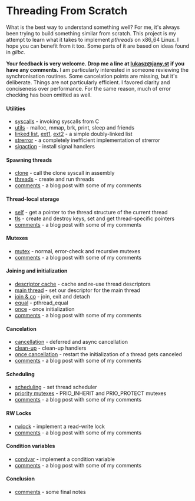 Threading From Scratch
======================

What is the best way to understand something well? For me, it's always been
trying to build something similar from scratch. This project is my attempt to
learn what it takes to implement *pthreads* on x86_64 Linux. I hope you can
benefit from it too. Some parts of it are based on ideas found in *glibc*.

**Your feedback is very welcome. Drop me a line at lukasz@jany.st if you have
any comments.** I am particularly interested in someone reviewing the
synchronisation routines. Some cancelation points are missing, but it's
deliberate. Things are not particularly efficient. I favored clarity and
conciseness over performance. For the same reason, much of error checking has
been omitted as well.

#### Utilities ####

 * [syscalls][1] - invoking syscalls from C
 * [utils][2] - malloc, mmap, brk, print, sleep and friends
 * [linked list][3], [ext1][4], [ext2][5] - a simple doubly-linked list
 * [strerror][6] - a completely inefficient implementation of strerror
 * [sigaction][7] - install signal handlers

#### Spawning threads ####

 * [clone][8] - call the clone syscall in assembly
 * [threads][9] - create and run threads
 * [comments][10] - a blog post with some of my comments

#### Thread-local storage ####

 * [self][11] - get a pointer to the thread structure of the current thread
 * [tls][12] - create and destroy keys, set and get thread-specific pointers
 * [comments][13] - a blog post with some of my comments

#### Mutexes ####

 * [mutex][14] - normal, error-check and recursive mutexes
 * [comments][15] - a blog post with some of my comments

#### Joining and initialization ####

 * [descriptor cache][16] - cache and re-use thread descriptors
 * [main thread][17] - set our descriptor for the main thread
 * [join & co][18] - join, exit and detach
 * [equal][19] - pthread_equal
 * [once][20] - once initialization
 * [comments][21] - a blog post with some of my comments

#### Cancelation ####

 * [cancellation][22] - deferred and async cancellation
 * [clean-up][23] - clean-up handlers
 * [once cancellation][24] - restart the initialization of a thread gets canceled
 * [comments][25] - a blog post with some of my comments

#### Scheduling ####

 * [scheduling][26] - set thread scheduler
 * [priority mutexes][27] - PRIO_INHERIT and PRIO_PROTECT mutexes
 * [comments][28] - a blog post with some of my comments

#### RW Locks ####

 * [rwlock][29] - implement a read-write lock
 * [comments][30] - a blog post with some of my comments

#### Condition variables ####

 * [condvar][31] - implement a condition variable
 * [comments][32] - a blog post with some of my comments

#### Conclusion ####

 * [comments][33] - some final notes

[1]:  https://github.com/ljanyst/threading-from-scratch/blob/b1ef686bc0f5bded4e527d5d7d0a912d59b88638/tb.h#L70
[2]:  https://github.com/ljanyst/threading-from-scratch/blob/b1ef686bc0f5bded4e527d5d7d0a912d59b88638/tb-utils.c
[3]:  https://github.com/ljanyst/threading-from-scratch/commit/b65d2a9d9457c5f23b1f4d5991491df009e98ae7
[4]:  https://github.com/ljanyst/threading-from-scratch/commit/d69a51c8a994a6bc3709295040a56b4760bb659b
[5]:  https://github.com/ljanyst/threading-from-scratch/commit/19b4a9e1d9482f5d2d54effa3d9b40f6769a54e4
[6]:  https://github.com/ljanyst/threading-from-scratch/commit/f1d9529cda54150f4d4b7f87a721ffd84a35af02
[7]:  https://github.com/ljanyst/threading-from-scratch/commit/d259b89910907e04d9578228f4f8f49937fe9c1d
[8]:  https://github.com/ljanyst/threading-from-scratch/blob/b1ef686bc0f5bded4e527d5d7d0a912d59b88638/tb-clone.S
[9]:  https://github.com/ljanyst/threading-from-scratch/blob/b1ef686bc0f5bded4e527d5d7d0a912d59b88638/tb-threads.c
[10]: https://jany.st/post/2016-01-30-threading-from-scratch-1-syscalls-memory-and-your-first-therad.html
[11]: https://github.com/ljanyst/threading-from-scratch/commit/eca7aa2443ce0ab36ac1bd0e0874e6a445cb6b67
[12]: https://github.com/ljanyst/threading-from-scratch/commit/7cfbe2668af68f71e20e3308e899be8a2c69c812
[13]: https://jany.st/post/2016-02-03-threading-from-scratch-2-the-pointer-to-self-and-thread-local-storage.html
[14]: https://github.com/ljanyst/threading-from-scratch/commit/9f36c5a462f46177a002e1a2d6b0188b322708b8
[15]: https://jany.st/post/2016-02-15-threading-from-scratch-3-futexes-mutexes-and-memory-sychronization.html
[16]: https://github.com/ljanyst/threading-from-scratch/commit/fc5d869cc04bfbe750f8bb8f0271bde96018bc23
[17]: https://github.com/ljanyst/threading-from-scratch/commit/a35ef4193985be6abb52d3a368aa4bf414bdcc02
[18]: https://github.com/ljanyst/threading-from-scratch/commit/a693f8491499a286417aeafffda904a65c58ef66
[19]: https://github.com/ljanyst/threading-from-scratch/commit/9791b90bad2369b2031befa2fce729234307c964
[20]: https://github.com/ljanyst/threading-from-scratch/commit/8a8c6cce8375e8a44f950f10cbae0445b244fb2d
[21]: https://jany.st/post/2016-02-24-threading-from-scratch-4-joining-threads-and-dynamic-initialization.html
[22]: https://github.com/ljanyst/threading-from-scratch/commit/acf3a7af79ea56cf820ce928240982b95441bac7
[23]: https://github.com/ljanyst/threading-from-scratch/commit/00efcdaa18844c55a73cd393998937417b0b0992
[24]: https://github.com/ljanyst/threading-from-scratch/commit/e18bc979014815b15c42d9b68e803908a0c75fbb
[25]: https://jany.st/post/2016-03-01-threading-from-scratch-5-cancelation.html
[26]: https://github.com/ljanyst/threading-from-scratch/commit/ee80953ad650ae0bf954f008a9a074cb16f22691
[27]: https://github.com/ljanyst/threading-from-scratch/commit/cc90ae476b0588177b05532fc03cd795a5075f08
[28]: https://jany.st/post/2016-03-05-threading-from-scratch-6-scheduling-and-task-priority.html
[29]: https://github.com/ljanyst/threading-from-scratch/commit/e489e263ad64aa3655c87fccbbd2a06f31b2a190
[30]: https://jany.st/post/2016-03-09-threading-from-scratch-7-rw-locks.html
[31]: https://github.com/ljanyst/threading-from-scratch/commit/872ca2219078b8936db96d94ba4a3903418e02f0
[32]: https://jany.st/post/2016-03-18-threading-from-scratch-8-condition-variables.html
[33]: https://jany.st/post/2016-03-19-threading-from-scratch-9-final-thoughts.html
